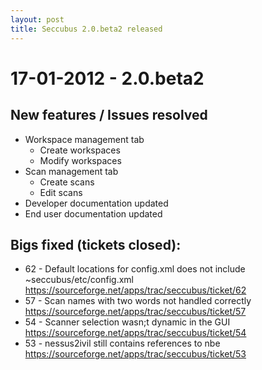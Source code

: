 ```yaml
---
layout: post
title: Seccubus 2.0.beta2 released
---
```

    
17-01-2012 - 2.0.beta2
===

New features / Issues resolved
------------------------------
* Workspace management tab
    * Create workspaces
    * Modify workspaces
* Scan management tab
    * Create scans
    * Edit scans
* Developer documentation updated
* End user documentation updated
    
Bigs fixed (tickets closed):
----------------------------
* 62 - Default locations for config.xml does not include
~seccubus/etc/config.xml
<https://sourceforge.net/apps/trac/seccubus/ticket/62>
* 57 - Scan names with two words not handled correctly
<https://sourceforge.net/apps/trac/seccubus/ticket/57>
* 54 - Scanner selection wasn;t dynamic in the GUI
<https://sourceforge.net/apps/trac/seccubus/ticket/54>
* 53 - nessus2ivil still contains references to nbe
<https://sourceforge.net/apps/trac/seccubus/ticket/53>

